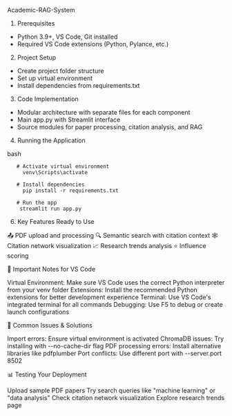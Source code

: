 Academic-RAG-System

1. Prerequisites

* Python 3.9+, VS Code, Git installed
* Required VS Code extensions (Python, Pylance, etc.)

2. Project Setup

* Create project folder structure
* Set up virtual environment
* Install dependencies from requirements.txt

3. Code Implementation

* Modular architecture with separate files for each component
* Main app.py with Streamlit interface
* Source modules for paper processing, citation analysis, and RAG

4. Running the Application

bash

       # Activate virtual environment
         venv\Scripts\activate

       # Install dependencies  
         pip install -r requirements.txt

       # Run the app
        streamlit run app.py


6. Key Features Ready to Use

📤 PDF upload and processing
🔍 Semantic search with citation context
🕸️ Citation network visualization
📈 Research trends analysis
⭐ Influence scoring

🔧 Important Notes for VS Code

Virtual Environment: Make sure VS Code uses the correct Python interpreter from your venv folder
Extensions: Install the recommended Python extensions for better development experience
Terminal: Use VS Code's integrated terminal for all commands
Debugging: Use F5 to debug or create launch configurations

🚨 Common Issues & Solutions

Import errors: Ensure virtual environment is activated
ChromaDB issues: Try installing with --no-cache-dir flag
PDF processing errors: Install alternative libraries like pdfplumber
Port conflicts: Use different port with --server.port 8502

📊 Testing Your Deployment

Upload sample PDF papers
Try search queries like "machine learning" or "data analysis"
Check citation network visualization
Explore research trends page


